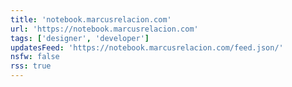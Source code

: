 ```yaml
---
title: 'notebook.marcusrelacion.com'
url: 'https://notebook.marcusrelacion.com'
tags: ['designer', 'developer']
updatesFeed: 'https://notebook.marcusrelacion.com/feed.json/'
nsfw: false
rss: true
---
```

